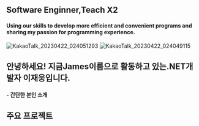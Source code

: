 



## Software Enginner,Teach X2
#### Using our skills to develop more efficient and convenient programs and sharing my passion for programming experience.

![KakaoTalk_20230422_024051293](https://user-images.githubusercontent.com/101777355/233700887-91b76c25-12b7-4013-a67e-f409608eeedc.jpg)
![KakaoTalk_20230422_024049115](https://user-images.githubusercontent.com/101777355/233700929-60866c7b-a9f9-47a6-9f93-212248225827.jpg)

## 안녕하세요! 지금James이름으로 활동하고 있는.NET개발자 이재웅입니다. 
#### - 간단한 본인 소개 

## 주요 프로젝트 
#### 


